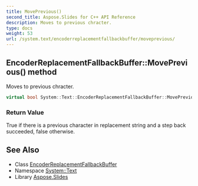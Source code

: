 ```yaml
---
title: MovePrevious()
second_title: Aspose.Slides for C++ API Reference
description: Moves to previous chracter.
type: docs
weight: 53
url: /system.text/encoderreplacementfallbackbuffer/moveprevious/
---
```

## EncoderReplacementFallbackBuffer::MovePrevious() method


Moves to previous chracter.

```cpp
virtual bool System::Text::EncoderReplacementFallbackBuffer::MovePrevious() override
```


### Return Value

True if there is a previous character in replacement string and a step back succeeded, false otherwise.

## See Also

* Class [EncoderReplacementFallbackBuffer](../)
* Namespace [System::Text](../../)
* Library [Aspose.Slides](../../../)